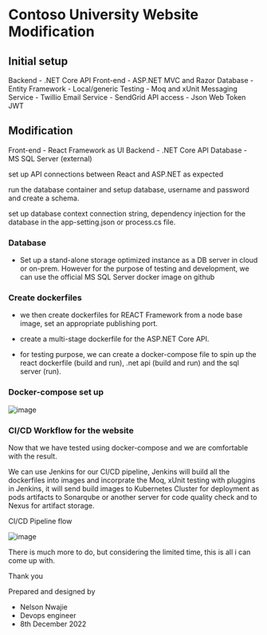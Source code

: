 # Contoso University Website Modification

## Initial setup

Backend - .NET Core API
Front-end - ASP.NET MVC and Razor
Database - Entity Framework - Local/generic 
Testing - Moq and xUnit
Messaging Service - Twillio
Email Service - SendGrid
API access - Json Web Token JWT

## Modification

Front-end - React Framework as UI
Backend - .NET Core API
Database - MS SQL Server (external)

set up API connections between React and ASP.NET as expected

run the database container and setup database, username and password and create a schema.

set up database context connection string, dependency injection for the database in the app-setting.json or process.cs file.




### Database
- Set up a stand-alone storage optimized instance as a DB server in cloud or on-prem. However for the purpose of testing and development, we can use the official MS SQL Server docker image on github

### Create dockerfiles

- we then create dockerfiles for REACT Framework from a node base 		image, set an appropriate publishing port.

- create a multi-stage dockerfile for the ASP.NET Core API.

- for testing purpose, we can create a docker-compose file to spin up the  react dockerfile (build and run), .net api (build and run) and the sql server (run).

### Docker-compose set up
![image](https://user-images.githubusercontent.com/20236706/206538634-e1edccc3-697b-4959-b22f-468d7f074aae.png)
### CI/CD Workflow for the website
Now that we have tested using docker-compose and we are comfortable with the result.

We can use Jenkins for our CI/CD pipeline, Jenkins will build all the dockerfiles into images  and incorprate the Moq, xUnit testing with pluggins in Jenkins, it will send build images to Kubernetes Cluster for deployment  as pods artifacts to Sonarqube  or another server for code quality check and to Nexus for artifact storage.

CI/CD Pipeline flow

![image](https://user-images.githubusercontent.com/20236706/206540511-d3d35b28-00e5-4b7f-b717-c690b00e291c.png)

There is much more to do, but considering the limited time, this is all i can come up with.

Thank you

Prepared and designed by


- Nelson Nwajie
- Devops engineer
- 8th December 2022
